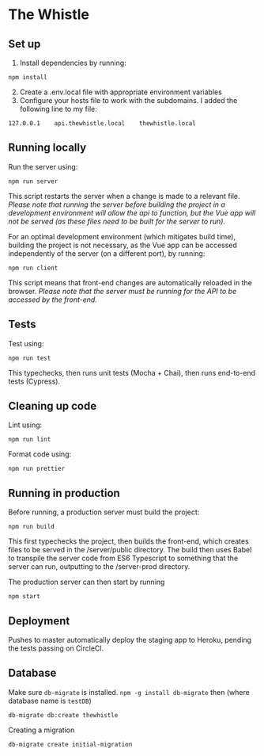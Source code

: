 # The Whistle

## Set up

1. Install dependencies by running:

```
npm install
```

2. Create a .env.local file with appropriate environment variables
3. Configure your hosts file to work with the subdomains. I added the following line to my file:

```
127.0.0.1    api.thewhistle.local    thewhistle.local
```

## Running locally

Run the server using:

```
npm run server
```

This script restarts the server when a change is made to a relevant file.
_Please note that running the server before building the project in a development environment will allow the api to function, but the Vue app will not be served (as these files need to be built for the server to run)._

For an optimal development environment (which mitigates build time), building the project is not necessary, as the Vue app can be accessed independently of the server (on a different port), by running:

```
npm run client
```

This script means that front-end changes are automatically reloaded in the browser.
_Please note that the server must be running for the API to be accessed by the front-end._

## Tests

Test using:

```
npm run test
```

This typechecks, then runs unit tests (Mocha + Chai), then runs end-to-end tests (Cypress).

## Cleaning up code

Lint using:

```
npm run lint
```

Format code using:

```
npm run prettier
```

## Running in production

Before running, a production server must build the project:

```
npm run build
```

This first typechecks the project, then builds the front-end, which creates files to be served in the /server/public directory. The build then uses Babel to transpile the server code from ES6 Typescript to something that the server can run, outputting to the /server-prod directory.

The production server can then start by running

```
npm start
```

## Deployment
Pushes to master automatically deploy the staging app to Heroku, pending the tests passing on CircleCI.

## Database
Make sure `db-migrate` is installed.  `npm -g install db-migrate`
then (where database name is `testDB`)  
```
db-migrate db:create thewhistle
```

Creating a migration

```
db-migrate create initial-migration
```
